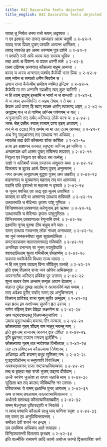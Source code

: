 ```yaml
---
title: 042 Dasaratha feels dejected
title_english: 042 Dasaratha feels dejected

---
```

यावत् तु निर्यतः तस्य रजो रूपम् अदृश्यत ।  
न एव इक्ष्वाकु वरः तावत् सम्जहार आत्म चक्षुषी ॥ २-४२-१  
यावद् राजा प्रियम् पुत्रम् पश्यति अत्यन्त धार्मिकम् ।  
तावद् व्यवर्धत इव अस्य धरण्याम् पुत्र दर्शने ॥ २-४२-२  
न पश्यति रजो अपि अस्य यदा रामस्य भूमिपः ।  
तदा आर्तः च विषण्णः च पपात धरणी तले ॥ २-४२-३  
तस्य दक्षिणम् अन्वगात् कौसल्या बाहुम् अन्गना ।  
वामम् च अस्य अन्वगात् पार्श्वम् कैकेयी भरत प्रिया ॥ २-४२-४  
ताम् नयेन च सम्पन्नो धर्मेण निवयेन च ।  
उवाच राजा कैकेयीम् समीक्ष्य व्यथित इन्द्रियः ॥ २-४२-५  
कैकेयि मा मम अन्गानि स्प्राक्षीस् त्वम् दुष्ट चारिणी ।  
न हि त्वाम् द्रष्टुम् इच्चामि न भार्या न च बान्धवी ॥ २-४२-६  
ये च त्वाम् उपजीवन्ति न अहम् तेषाम् न ते मम ।  
केवल अर्थ पराम् हि त्वाम् त्यक्त धर्माम् त्यजाम्य् अहम् ॥ २-४२-७  
अगृह्णाम् यच् च ते पाणिम् अग्निम् पर्यणयम् च यत् ।  
अनुजानामि तत् सर्वम् अस्मिम्ल् लोके परत्र च ॥ २-४२-८  
भरतः चेत् प्रतीतः स्यात् राज्यम् प्राप्य इदम् अव्ययम् ।  
यन् मे स दद्यात् पित्र् अर्थम् मा मा तत् दत्तम् आगमत् ॥ २-४२-९  
अथ रेणु समुध्वस्तम् तम् उत्थाप्य नर अधिपम् ।  
न्यवर्तत तदा देवी कौसल्या शोक कर्शिता ॥ २-४२-१०  
हत्वा इव ब्राह्मणम् कामात् स्पृष्ट्वा अग्निम् इव पाणिना ।  
अन्वतप्यत धर्म आत्मा पुत्रम् संचिन्त्य तापसम् ॥ २-४२-११  
निवृत्य एव निवृत्य एव सीदतः रथ वर्त्मसु ।  
राज्ञो न अतिबभौ रूपम् ग्रस्तस्य अंशुमतः यथा ॥ २-४२-१२  
विललाप च दुह्ख आर्तः प्रियम् पुत्रम् अनुस्मरन् ।  
नगर अन्तम् अनुप्राप्तम् बुद्ध्वा पुत्रम् अथ अब्रवीत् ॥ २-४२-१३  
वाहनानाम् च मुख्यानाम् वहताम् तम् मम आत्मजम् ।  
पदानि पथि दृश्यन्ते स महात्मा न दृश्यते ॥ २-४२-१४  
स नूनम् क्वचित् एव अद्य वृक्ष मूलम् उपाश्रितः ।  
काष्ठम् वा यदि वा अश्मानम् उपधाय शयिष्यते ॥ २-४२-१५  
उत्थास्यति च मेदिन्याः कृपणः पांशु गुण्ठितः ।  
विनिह्श्वसन् प्रस्रवणात् करेणूनाम् इव ऋषभः ॥ २-४२-१६  
उत्थास्यति च मेदिन्याः कृपणः पांसुगुण्ठितः ।  
विनिःस्वसन् प्रस्रवणात्क रेणूनामि वर्ष्भः ॥ २-४२-१७  
द्रक्ष्यन्ति नूनम् पुरुषा दीघ बाहुम् वने चराः ।  
रामम् उत्थाय गच्चन्तम् लोक नाथम् अनाथवत् ॥ २-४२-१८  
सा नुनं जनकस्येष्टा सुता सुखसदेचिता ।  
कण्टकाक्रमण क्लान्तावनमद्य गमिष्यति ॥ २-४२-१९  
अनभिज्ञा वनानाम् सा नूनम् भयमुपैष्यति ।  
श्वापदान्र्धितम् श्रुत्वा गमिभीरम् रोमहर्ष्णम् ॥ २-४२-२०  
सकामा भवकैकेयि विधवा राज्य मावस ।  
न हि तम् पुरुष व्याघ्रम् विना जीवितुम् उत्सहे ॥ २-४२-२१  
इति एवम् विलपन् राजा जन ओघेन अभिसम्वृतः ।  
अपस्नातैव अरिष्टम् प्रविवेश पुर उत्तमम् ॥ २-४२-२२  
शून्य चत्वर वेश्म अन्ताम् सम्वृत आपण देवताम् ।  
क्लान्त दुर्बल दुह्ख आर्ताम् न अत्याकीर्ण महा पथाम् ।  
ताम् अवेक्ष्य पुरीम् सर्वाम् रामम् एव अनुचिन्तयन् ।  
विलपन् प्राविशद् राजा गृहम् सूर्यैव अम्बुदम् ॥ २-४२-२३  
महा ह्रदम् इव अक्षोभ्यम् सुपर्णेन हृत उरगम् ।  
रामेण रहितम् वेश्म वैदेह्या लक्ष्मणेन च ॥ २-४२-२४  
अथ गद्गदशब्दस्तु विलपन्मनुजाधिपः ।  
उवाच मृदुमन्धार्थम् वचनम् दीन मस्वरम् ॥ २-४२-२५  
कौसल्याया गृहम् शीघ्रम् राम मातुर् नयन्तु माम् ।  
इति ब्रुवन्तम् राजानम् अनयन् द्वार दर्शितः ॥ २-४२-२६  
इति ब्रुवन्तम् राजान मनयन् द्वार्दर्शिनः ।  
कौसल्याया गृहम् तत्र न्यवेश्यत विनीतवत् ॥ २-४२-२७  
ततः तत्र प्रविष्टस्य कौसल्याया निवेशनम् ।  
अधिरुह्य अपि शयनम् बभूव लुलितम् मनः ॥ २-४२-२८  
पुत्रद्वयविहीनम् च स्नुषयापि विवर्जितम् ।  
अपश्यद्भवनम् राजा नष्टचन्ध्रमिवाम्बरम् ॥ २-४२-२९  
तच् च दृष्ट्वा महा राजो भुजम् उद्यम्य वीर्यवान् ।  
उच्चैः स्वरेण चुक्रोश हा राघव जहासि माम् ॥ २-४२-३०  
सुखिता बत तम् कालम् जीविष्यन्ति नर उत्तमाः ।  
परिष्वजन्तः ये रामम् द्रक्ष्यन्ति पुनर् आगतम् ॥ २-४२-३१  
अथ रात्र्याम् प्रपन्नायाम् कालरात्र्यामिआत्मनः ।  
अर्धरात्रे दशरथह् कौसल्यामिदमब्रवीत् ॥ २-४२-३२  
रामम् मेऽनुगता दृष्टिरद्यापि न निवर्तते ।  
न त्वाम् पश्यामि कौसल्ये साधु माम् पाणिना स्पृश ॥ २-४२-३३  
तम् रामम् एव अनुविचिन्तयन्तम् ।  
समीक्ष्य देवी शयने नर इन्द्रम् ।  
उप उपविश्य अधिकम् आर्त रूपाउप ।  
विनिह्श्वसन्ती विललाप कृच्च्रम् ॥ २-४२-३४  
इति वाल्मीकि रामायणे आदि काव्ये अयोध्य काण्डे द्विचत्वारिंशः सर्गः